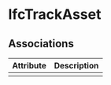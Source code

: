 IfcTrackAsset
=============
Associations
------------
| Attribute   | Description   |
|-------------|---------------|
|             |               |

